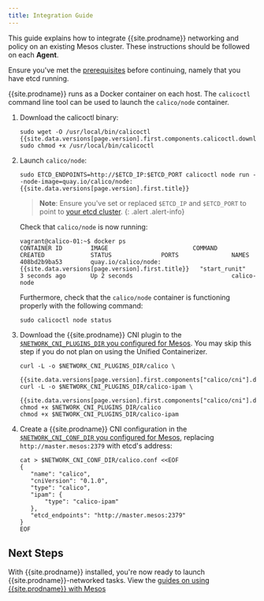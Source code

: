 ```yaml
---
title: Integration Guide
---
```


This guide explains how to integrate {{site.prodname}} networking and policy on an existing
Mesos cluster. These instructions should be followed on each **Agent**.

Ensure you've met the [prerequisites](prerequisites) before continuing, namely that
you have etcd running.

{{site.prodname}} runs as a Docker container on each host. The `calicoctl` command line tool can be used to launch the `calico/node` container.

1. Download the calicoctl binary:

   ```
   sudo wget -O /usr/local/bin/calicoctl {{site.data.versions[page.version].first.components.calicoctl.download_url}}
   sudo chmod +x /usr/local/bin/calicoctl
   ```

3. Launch `calico/node`:

   ```
   sudo ETCD_ENDPOINTS=http://$ETCD_IP:$ETCD_PORT calicoctl node run --node-image=quay.io/calico/node:{{site.data.versions[page.version].first.title}}
   ```

   > **Note**: Ensure you've set or replaced `$ETCD_IP` and `$ETCD_PORT` to point to
   [your etcd cluster](prerequisites).
   {: .alert .alert-info}

   Check that `calico/node` is now running:

   ```
   vagrant@calico-01:~$ docker ps
   CONTAINER ID        IMAGE                        COMMAND             CREATED             STATUS              PORTS               NAMES
   408bd2b9ba53        quay.io/calico/node:{{site.data.versions[page.version].first.title}}   "start_runit"       3 seconds ago       Up 2 seconds                            calico-node
   ```

   Furthermore, check that the `calico/node` container is functioning properly
   with the following command:

   ```
   sudo calicoctl node status
   ```

4. Download the {{site.prodname}} CNI plugin to the
   [`$NETWORK_CNI_PLUGINS_DIR` you configured for Mesos](prerequisites).
   You may skip this step if you do not plan on using the Unified Containerizer.

   ```shell
   curl -L -o $NETWORK_CNI_PLUGINS_DIR/calico \
       {{site.data.versions[page.version].first.components["calico/cni"].download_calico_url}}
   curl -L -o $NETWORK_CNI_PLUGINS_DIR/calico-ipam \
       {{site.data.versions[page.version].first.components["calico/cni"].download_calico_ipam_url}}
   chmod +x $NETWORK_CNI_PLUGINS_DIR/calico
   chmod +x $NETWORK_CNI_PLUGINS_DIR/calico-ipam
   ```

5. Create a {{site.prodname}} CNI configuration in the [`$NETWORK_CNI_CONF_DIR` you configured for Mesos](prerequisites), replacing `http://master.mesos:2379` with
   etcd's address:

   ```shell
   cat > $NETWORK_CNI_CONF_DIR/calico.conf <<EOF
   {
      "name": "calico",
      "cniVersion": "0.1.0",
      "type": "calico",
      "ipam": {
          "type": "calico-ipam"
      },
      "etcd_endpoints": "http://master.mesos:2379"
   }
   EOF
   ```



## Next Steps

With {{site.prodname}} installed, you're now ready to launch {{site.prodname}}-networked tasks.
View the [guides on using {{site.prodname}} with Mesos]({{site.baseurl}}/{{page.version}}/getting-started/mesos#tutorials)
